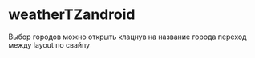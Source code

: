 # weatherTZandroid
Выбор городов можно открыть клацнув на название города
переход между layout по свайпу
